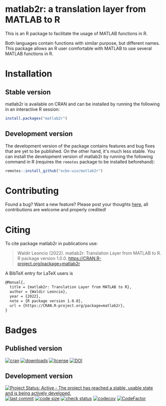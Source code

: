 # matlab2r: a translation layer from MATLAB to R

This is an R package to facilitate the usage of MATLAB functions in R.

Both languages contain functions with similar purpose, but different names.
This package allows an R user comfortable with MATLAB to use several MATLAB
functions in R.

# Installation

## Stable version

matlab2r is available on CRAN and can be installed by running the following in an interactive R session:

```R
install.packages("matlab2r")
```

## Development version

The development version of the package contains features and bug fixes that are yet to be published. On the other hand, it's much less stable. You can install the development version of matlab2r by running the following command in R (requires the `remotes` package to be installed beforehand):

```R
remotes::install_github("ocbe-uio/matlab2r")
```

# Contributing

Found a bug? Want a new feature? Please post your thoughts [here](https://github.com/ocbe-uio/matlab2r/issues/new), all contributions are welcome and properly credited!

# Citing

To cite package matlab2r in publications use:

> Waldir Leoncio (2022). matlab2r: Translation Layer from MATLAB to R. R package version 1.0.0. https://CRAN.R-project.org/package=matlab2r

A BibTeX entry for LaTeX users is

```latex
@Manual{,
  title = {matlab2r: Translation Layer from MATLAB to R},
  author = {Waldir Leoncio},
  year = {2022},
  note = {R package version 1.0.0},
  url = {https://CRAN.R-project.org/package=matlab2r},
}
```

# Badges

## Published version

[![cran](https://www.r-pkg.org/badges/version/matlab2r)](https://cran.r-project.org/package=matlab2r)
[![downloads](http://cranlogs.r-pkg.org/badges/grand-total/matlab2r)](https://cran.r-project.org/package=matlab2r)
[![license](https://img.shields.io/badge/license-GPL--3-blue.svg)](https://cran.r-project.org/web/licenses/GPL-3)
[![DOI](https://zenodo.org/badge/452648821.svg)](https://zenodo.org/badge/latestdoi/452648821)


## Development version

[![Project Status: Active - The project has reached a stable, usable state and is being actively developed.](https://www.repostatus.org/badges/latest/active.svg)](https://www.repostatus.org/#active)[![last commit](https://img.shields.io/github/last-commit/ocbe-uio/matlab2r.svg)](https://github.com/ocbe-uio/matlab2r/commits/develop)
[![code size](https://img.shields.io/github/languages/code-size/ocbe-uio/matlab2r.svg)](https://github.com/ocbe-uio/matlab2r)
[![check status](https://github.com/ocbe-uio/matlab2r/workflows/R-CMD-check/badge.svg)](https://github.com/ocbe-uio/matlab2r/actions)
[![codecov](https://codecov.io/gh/ocbe-uio/matlab2r/branch/develop/graph/badge.svg?token=78YFRZKJO6)](https://codecov.io/gh/ocbe-uio/matlab2r)
[![CodeFactor](https://www.codefactor.io/repository/github/ocbe-uio/matlab2r/badge/release)](https://www.codefactor.io/repository/github/ocbe-uio/matlab2r/overview/release)
